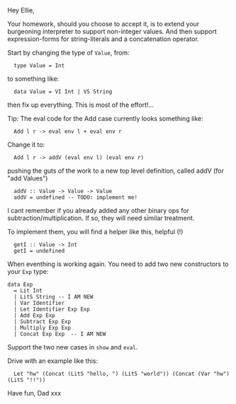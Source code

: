 
Hey Ellie,

Your homework, should you choose to accept it, is to extend your burgeoning interpreter to support non-integer values. And then support expression-forms for string-literals and a concatenation operator.

Start by changing the type of `Value`, from:
```
  type Value = Int
```
to something like:
```
  data Value = VI Int | VS String
```
then fix up everything. This is most of the effort!...

Tip: The eval code for the Add case currently looks something like:
```
  Add l r -> eval env l + eval env r
```
Change it to:
```
  Add l r -> addV (eval env l) (eval env r)
```
pushing the guts of the work to a new top level definition, called addV (for "add Values")
```
  addV :: Value -> Value -> Value
  addV = undefined -- TODO: implement me!
```
I cant remember if you already added any other binary ops for subtraction/multiplication.
If so, they will need similar treatment.

To implement them, you will find a helper like this, helpful (!)
```
  getI :: Value -> Int
  getI = undefined
```
When eventhing is working again.
You need to add two new constructors to your `Exp` type:
```
data Exp
  = Lit Int
  | LitS String -- I AM NEW
  | Var Identifier
  | Let Identifier Exp Exp
  | Add Exp Exp
  | Subtract Exp Exp
  | Multiply Exp Exp
  | Concat Exp Exp  -- I AM NEW
```
Support the two new cases in `show` and `eval`.

Drive with an example like this:
```
  Let "hw" (Concat (LitS "hello, ") (LitS "world")) (Concat (Var "hw") (LitS "!!"))
```

Have fun,
Dad xxx
